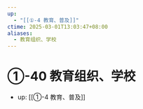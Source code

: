 ```yaml
---
up:
  - "[[①-4 教育、普及]]"
ctime: 2025-03-01T13:03:47+08:00
aliases:
  - 教育组织、学校
---
```


# ①-40 教育组织、学校

- up: [[①-4 教育、普及]]
